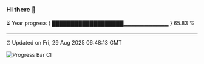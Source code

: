 ### Hi there 👋

⏳ Year progress { ███████████████████▁▁▁▁▁▁▁▁▁▁▁ } 65.83 %

---

⏰ Updated on Fri, 29 Aug 2025 06:48:13 GMT

![Progress Bar CI](https://github.com/IshwaranRudhara/GIT-ACTION/workflows/Progress%20Bar%20CI/badge.svg)

